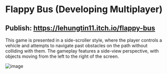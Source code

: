 # Flappy Bus (Developing Multiplayer)

## Publish: https://lehungtin11.itch.io/flappy-bus

This game is presented in a side-scroller style, where the player controls a vehicle and attempts to navigate past obstacles on the path without colliding with them. The gameplay features a side-view perspective, with objects moving from the left to the right of the screen.

![image](https://github.com/lehungtin11/flappy-bus/assets/104882851/16bdca15-1157-4c85-acd5-221c76c2782f)





